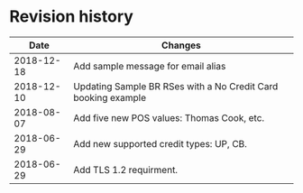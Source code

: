 # Revision history

| Date | Changes |
| ---- | ---------------- |
| 2018-12-18 | Add sample message for email alias |
| 2018-12-10 | Updating Sample BR RSes with a No Credit Card booking example |
| 2018-08-07 | Add five new POS values: Thomas Cook, etc. |
| 2018-06-29 | Add new supported credit types: UP, CB. |
| 2018-06-29 | Add TLS 1.2 requirment. |
